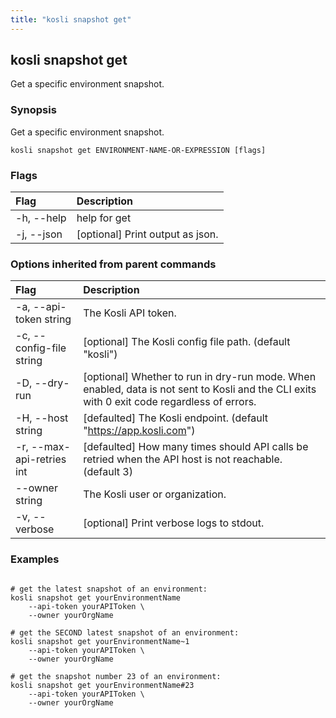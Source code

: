 ```yaml
---
title: "kosli snapshot get"
---
```


## kosli snapshot get

Get a specific environment snapshot.

### Synopsis

Get a specific environment snapshot.

```shell
kosli snapshot get ENVIRONMENT-NAME-OR-EXPRESSION [flags]
```

### Flags
| Flag | Description |
| :--- | :--- |
|    -h, --help  |  help for get  |
|    -j, --json  |  [optional] Print output as json.  |


### Options inherited from parent commands
| Flag | Description |
| :--- | :--- |
|    -a, --api-token string  |  The Kosli API token.  |
|    -c, --config-file string  |  [optional] The Kosli config file path. (default "kosli")  |
|    -D, --dry-run  |  [optional] Whether to run in dry-run mode. When enabled, data is not sent to Kosli and the CLI exits with 0 exit code regardless of errors.  |
|    -H, --host string  |  [defaulted] The Kosli endpoint. (default "https://app.kosli.com")  |
|    -r, --max-api-retries int  |  [defaulted] How many times should API calls be retried when the API host is not reachable. (default 3)  |
|        --owner string  |  The Kosli user or organization.  |
|    -v, --verbose  |  [optional] Print verbose logs to stdout.  |


### Examples

```shell

# get the latest snapshot of an environment:
kosli snapshot get yourEnvironmentName
	--api-token yourAPIToken \
	--owner yourOrgName 

# get the SECOND latest snapshot of an environment:
kosli snapshot get yourEnvironmentName~1
	--api-token yourAPIToken \
	--owner yourOrgName 

# get the snapshot number 23 of an environment:
kosli snapshot get yourEnvironmentName#23
	--api-token yourAPIToken \
	--owner yourOrgName 

```

